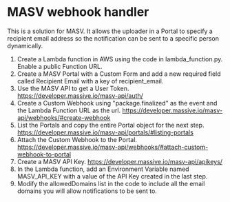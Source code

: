 # MASV webhook handler
This is a solution for MASV. It allows the uploader in a Portal to specify a recipient email address so the notification can be sent to a specific person dynamically.

1. Create a Lambda function in AWS using the code in lambda_function.py. Enable a public Function URL.
2. Create a MASV Portal with a Custom Form and add a new required field called Recipient Email with a key of recipient_email.
3. Use the MASV API to get a User Token. https://developer.massive.io/masv-api/auth/
4. Create a Custom Webhook using "package.finalized" as the event and the Lambda Function URL as the url. https://developer.massive.io/masv-api/webhooks/#create-webhook
5. List the Portals and copy the entire Portal object for the next step. https://developer.massive.io/masv-api/portals/#listing-portals
6. Attach the Custom Webhook to the Portal. https://developer.massive.io/masv-api/webhooks/#attach-custom-webhook-to-portal
7. Create a MASV API Key. https://developer.massive.io/masv-api/apikeys/
8. In the Lambda function, add an Environment Variable named MASV_API_KEY with a value of the API Key created in the last step.
9. Modify the allowedDomains list in the code to include all the email domains you will allow notifications to be sent to.
